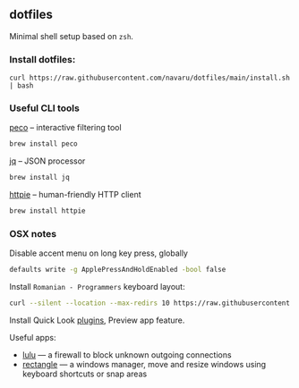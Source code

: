 ## dotfiles

Minimal shell setup based on `zsh`.

### Install dotfiles:

```
curl https://raw.githubusercontent.com/navaru/dotfiles/main/install.sh | bash
```

### Useful CLI tools

[peco](https://github.com/peco/peco) – interactive filtering tool

```sh
brew install peco
```

[jq](https://github.com/stedolan/jq) – JSON processor

```sh
brew install jq
```

[httpie](https://github.com/httpie/httpie) – human-friendly HTTP client

```sh
brew install httpie
```

### OSX notes

Disable accent menu on long key press, globally

```sh
defaults write -g ApplePressAndHoldEnabled -bool false
```

Install `Romanian - Programmers` keyboard layout:

```sh
curl --silent --location --max-redirs 10 https://raw.githubusercontent.com/SaltwaterC/romanian-programmers-mac/master/install.sh --output "/tmp/rpm-install.sh" && bash "/tmp/rpm-install.sh" && rm -f "/tmp/rpm-install.sh"
```

Install Quick Look [plugins](https://github.com/sindresorhus/quick-look-plugins), Preview app feature.


Useful apps:

- [lulu](https://www.objective-see.com/products/lulu.html) — a firewall to block unknown outgoing connections
- [rectangle](https://rectangleapp.com/) — a windows manager, move and resize windows using keyboard shortcuts or snap areas
